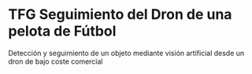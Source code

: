 # TFG Seguimiento del Dron de una pelota de Fútbol
Detección y seguimiento de un objeto mediante visión artificial desde un dron de bajo coste comercial

